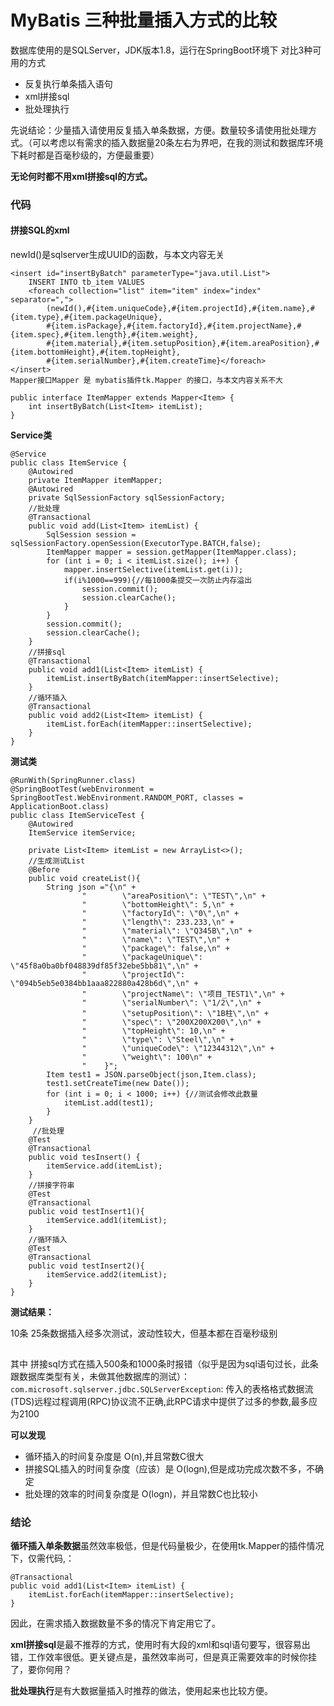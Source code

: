 # MyBatis 三种批量插入方式的比较

数据库使用的是SQLServer，JDK版本1.8，运行在SpringBoot环境下 对比3种可用的方式

- 反复执行单条插入语句
- xml拼接sql
- 批处理执行

先说结论：少量插入请使用反复插入单条数据，方便。数量较多请使用批处理方式。（可以考虑以有需求的插入数据量20条左右为界吧，在我的测试和数据库环境下耗时都是百毫秒级的，方便最重要）

**无论何时都不用xml拼接sql的方式。**



### 代码 

#### 拼接SQL的xml

newId()是sqlserver生成UUID的函数，与本文内容无关

```
<insert id="insertByBatch" parameterType="java.util.List">
    INSERT INTO tb_item VALUES
    <foreach collection="list" item="item" index="index" separator=",">
        (newId(),#{item.uniqueCode},#{item.projectId},#{item.name},#{item.type},#{item.packageUnique},
        #{item.isPackage},#{item.factoryId},#{item.projectName},#{item.spec},#{item.length},#{item.weight},
        #{item.material},#{item.setupPosition},#{item.areaPosition},#{item.bottomHeight},#{item.topHeight},
        #{item.serialNumber},#{item.createTime}</foreach>
</insert>
Mapper接口Mapper 是 mybatis插件tk.Mapper 的接口，与本文内容关系不大

public interface ItemMapper extends Mapper<Item> {
    int insertByBatch(List<Item> itemList);
}
```

**Service类**

```
@Service
public class ItemService {
    @Autowired
    private ItemMapper itemMapper;
    @Autowired
    private SqlSessionFactory sqlSessionFactory;
    //批处理
    @Transactional
    public void add(List<Item> itemList) {
        SqlSession session = sqlSessionFactory.openSession(ExecutorType.BATCH,false);
        ItemMapper mapper = session.getMapper(ItemMapper.class);
        for (int i = 0; i < itemList.size(); i++) {
            mapper.insertSelective(itemList.get(i));
            if(i%1000==999){//每1000条提交一次防止内存溢出
                session.commit();
                session.clearCache();
            }
        }
        session.commit();
        session.clearCache();
    }
    //拼接sql
    @Transactional
    public void add1(List<Item> itemList) {
        itemList.insertByBatch(itemMapper::insertSelective);
    }
    //循环插入
    @Transactional
    public void add2(List<Item> itemList) {
        itemList.forEach(itemMapper::insertSelective);
    }
}
```

**测试类**

```
@RunWith(SpringRunner.class)
@SpringBootTest(webEnvironment = SpringBootTest.WebEnvironment.RANDOM_PORT, classes = ApplicationBoot.class)
public class ItemServiceTest {
    @Autowired
    ItemService itemService;

    private List<Item> itemList = new ArrayList<>();
    //生成测试List
    @Before 
    public void createList(){
        String json ="{\n" +
                "        \"areaPosition\": \"TEST\",\n" +
                "        \"bottomHeight\": 5,\n" +
                "        \"factoryId\": \"0\",\n" +
                "        \"length\": 233.233,\n" +
                "        \"material\": \"Q345B\",\n" +
                "        \"name\": \"TEST\",\n" +
                "        \"package\": false,\n" +
                "        \"packageUnique\": \"45f8a0ba0bf048839df85f32ebe5bb81\",\n" +
                "        \"projectId\": \"094b5eb5e0384bb1aaa822880a428b6d\",\n" +
                "        \"projectName\": \"项目_TEST1\",\n" +
                "        \"serialNumber\": \"1/2\",\n" +
                "        \"setupPosition\": \"1B柱\",\n" +
                "        \"spec\": \"200X200X200\",\n" +
                "        \"topHeight\": 10,\n" +
                "        \"type\": \"Steel\",\n" +
                "        \"uniqueCode\": \"12344312\",\n" +
                "        \"weight\": 100\n" +
                "    }";
        Item test1 = JSON.parseObject(json,Item.class);
        test1.setCreateTime(new Date());
        for (int i = 0; i < 1000; i++) {//测试会修改此数量
            itemList.add(test1);
        }
    }
     //批处理
    @Test
    @Transactional
    public void tesInsert() {
        itemService.add(itemList);
    }
    //拼接字符串
    @Test
    @Transactional
    public void testInsert1(){
        itemService.add1(itemList);
    }
    //循环插入
    @Test
    @Transactional
    public void testInsert2(){
        itemService.add2(itemList);
    }
}
```

**测试结果：**

10条 25条数据插入经多次测试，波动性较大，但基本都在百毫秒级别

![图片](data:image/gif;base64,iVBORw0KGgoAAAANSUhEUgAAAAEAAAABCAYAAAAfFcSJAAAADUlEQVQImWNgYGBgAAAABQABh6FO1AAAAABJRU5ErkJggg==)

其中 拼接sql方式在插入500条和1000条时报错（似乎是因为sql语句过长，此条跟数据库类型有关，未做其他数据库的测试）：`com.microsoft.sqlserver.jdbc.SQLServerException`: 传入的表格格式数据流(TDS)远程过程调用(RPC)协议流不正确,此RPC请求中提供了过多的参数,最多应为2100

**可以发现**

- 循环插入的时间复杂度是 O(n),并且常数C很大
- 拼接SQL插入的时间复杂度（应该）是 O(logn),但是成功完成次数不多，不确定
- 批处理的效率的时间复杂度是 O(logn)，并且常数C也比较小

### 结论

**循环插入单条数据**虽然效率极低，但是代码量极少，在使用tk.Mapper的插件情况下，仅需代码,：

```
@Transactional
public void add1(List<Item> itemList) {
    itemList.forEach(itemMapper::insertSelective);
}
```

因此，在需求插入数据数量不多的情况下肯定用它了。

**xml拼接sql**是最不推荐的方式，使用时有大段的xml和sql语句要写，很容易出错，工作效率很低。更关键点是，虽然效率尚可，但是真正需要效率的时候你挂了，要你何用？

**批处理执行**是有大数据量插入时推荐的做法，使用起来也比较方便。

